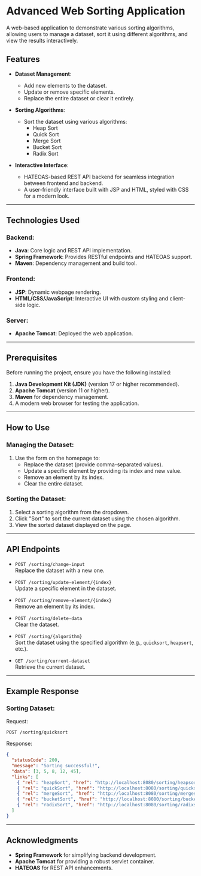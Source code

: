 # Advanced Web Sorting Application

A web-based application to demonstrate various sorting algorithms, allowing users to manage a dataset, sort it using different algorithms, and view the results interactively.

## Features

- **Dataset Management**:
    - Add new elements to the dataset.
    - Update or remove specific elements.
    - Replace the entire dataset or clear it entirely.

- **Sorting Algorithms**:
    - Sort the dataset using various algorithms:
        - Heap Sort
        - Quick Sort
        - Merge Sort
        - Bucket Sort
        - Radix Sort

- **Interactive Interface**:
    - HATEOAS-based REST API backend for seamless integration between frontend and backend.
    - A user-friendly interface built with JSP and HTML, styled with CSS for a modern look.

---

## Technologies Used

### Backend:
- **Java**: Core logic and REST API implementation.
- **Spring Framework**: Provides RESTful endpoints and HATEOAS support.
- **Maven**: Dependency management and build tool.

### Frontend:
- **JSP**: Dynamic webpage rendering.
- **HTML/CSS/JavaScript**: Interactive UI with custom styling and client-side logic.

### Server:
- **Apache Tomcat**: Deployed the web application.

---

## Prerequisites

Before running the project, ensure you have the following installed:

1. **Java Development Kit (JDK)** (version 17 or higher recommended).
2. **Apache Tomcat** (version 11 or higher).
3. **Maven** for dependency management.
4. A modern web browser for testing the application.

---

## How to Use

### Managing the Dataset:
1. Use the form on the homepage to:
    - Replace the dataset (provide comma-separated values).
    - Update a specific element by providing its index and new value.
    - Remove an element by its index.
    - Clear the entire dataset.

### Sorting the Dataset:
1. Select a sorting algorithm from the dropdown.
2. Click "Sort" to sort the current dataset using the chosen algorithm.
3. View the sorted dataset displayed on the page.

---

## API Endpoints

- `POST /sorting/change-input`  
  Replace the dataset with a new one.

- `POST /sorting/update-element/{index}`  
  Update a specific element in the dataset.

- `POST /sorting/remove-element/{index}`  
  Remove an element by its index.

- `POST /sorting/delete-data`  
  Clear the dataset.

- `POST /sorting/{algorithm}`  
  Sort the dataset using the specified algorithm (e.g., `quicksort`, `heapsort`, etc.).

- `GET /sorting/current-dataset`  
  Retrieve the current dataset.

---

## Example Response

### Sorting Dataset:
Request:
```http
POST /sorting/quicksort
```

Response:
```json
{
  "statusCode": 200,
  "message": "Sorting successful!",
  "data": [3, 5, 8, 12, 45],
  "links": [
    { "rel": "heapSort", "href": "http://localhost:8080/sorting/heapsort" },
    { "rel": "quickSort", "href": "http://localhost:8080/sorting/quicksort" },
    { "rel": "mergeSort", "href": "http://localhost:8080/sorting/mergesort" },
    { "rel": "bucketSort", "href": "http://localhost:8080/sorting/bucketsort" },
    { "rel": "radixSort", "href": "http://localhost:8080/sorting/radixsort" }
  ]
}
```

---

## Acknowledgments

- **Spring Framework** for simplifying backend development.
- **Apache Tomcat** for providing a robust servlet container.
- **HATEOAS** for REST API enhancements.